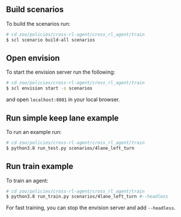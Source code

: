 ## Build scenarios
To build the scenarios run:
```bash
# cd zoo/policies/cross-rl-agent/cross_rl_agent/train
$ scl scenario build-all scenarios
```

## Open envision
To start the envision server run the following:
```bash
# cd zoo/policies/cross-rl-agent/cross_rl_agent/train
$ scl envision start -s scenarios
```
and open `localhost:8081` in your local browser.

## Run simple keep lane example
To run an example run:
```bash
# cd zoo/policies/cross-rl-agent/cross_rl_agent/train
$ python3.8 run_test.py scenarios/4lane_left_turn
```


## Run train example 
To train an agent:
```bash
# cd zoo/policies/cross-rl-agent/cross_rl_agent/train
$ python3.8 run_train.py scenarios/4lane_left_turn #--headless
```
For fast training, you can stop the envision server and add `--headless`.
